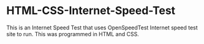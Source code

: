 # HTML-CSS-Internet-Speed-Test
This is an Internet Speed Test that uses OpenSpeedTest Internet speed test site to run. This was programmed in HTML and CSS.
